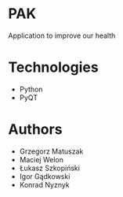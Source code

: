 # PAK

Application to improve our health

# Technologies

- Python
- PyQT

# Authors
- Grzegorz Matuszak
- Maciej Welon
- Łukasz Szkopiński
- Igor Gądkowski
- Konrad Nyznyk
